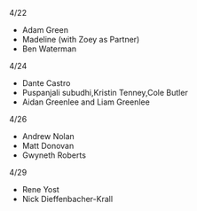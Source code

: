 4/22
- Adam Green
- Madeline (with Zoey as Partner)
- Ben Waterman

4/24
- Dante Castro
- Puspanjali subudhi,Kristin Tenney,Cole Butler
- Aidan Greenlee and Liam Greenlee

4/26 
- Andrew Nolan
- Matt Donovan
- Gwyneth Roberts

4/29
- Rene Yost
- Nick Dieffenbacher-Krall
